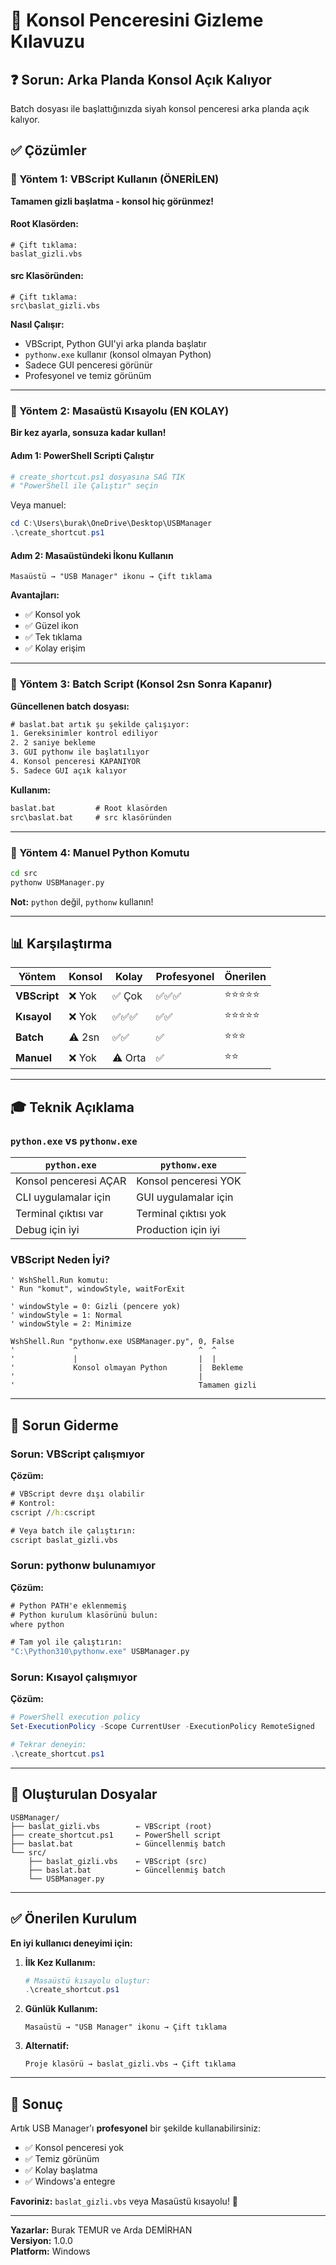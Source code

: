 # 🎯 Konsol Penceresini Gizleme Kılavuzu

## ❓ Sorun: Arka Planda Konsol Açık Kalıyor

Batch dosyası ile başlattığınızda siyah konsol penceresi arka planda açık kalıyor.

## ✅ Çözümler

### 🥇 Yöntem 1: VBScript Kullanın (ÖNERİLEN)

**Tamamen gizli başlatma - konsol hiç görünmez!**

#### Root Klasörden:
```
# Çift tıklama:
baslat_gizli.vbs
```

#### src Klasöründen:
```
# Çift tıklama:
src\baslat_gizli.vbs
```

**Nasıl Çalışır:**
- VBScript, Python GUI'yi arka planda başlatır
- `pythonw.exe` kullanır (konsol olmayan Python)
- Sadece GUI penceresi görünür
- Profesyonel ve temiz görünüm

---

### 🥈 Yöntem 2: Masaüstü Kısayolu (EN KOLAY)

**Bir kez ayarla, sonsuza kadar kullan!**

#### Adım 1: PowerShell Scripti Çalıştır
```powershell
# create_shortcut.ps1 dosyasına SAĞ TIK
# "PowerShell ile Çalıştır" seçin
```

Veya manuel:
```powershell
cd C:\Users\burak\OneDrive\Desktop\USBManager
.\create_shortcut.ps1
```

#### Adım 2: Masaüstündeki İkonu Kullanın
```
Masaüstü → "USB Manager" ikonu → Çift tıklama
```

**Avantajları:**
- ✅ Konsol yok
- ✅ Güzel ikon
- ✅ Tek tıklama
- ✅ Kolay erişim

---

### 🥉 Yöntem 3: Batch Script (Konsol 2sn Sonra Kapanır)

**Güncellenen batch dosyası:**

```cmd
# baslat.bat artık şu şekilde çalışıyor:
1. Gereksinimler kontrol ediliyor
2. 2 saniye bekleme
3. GUI pythonw ile başlatılıyor
4. Konsol penceresi KAPANIYOR
5. Sadece GUI açık kalıyor
```

**Kullanım:**
```cmd
baslat.bat         # Root klasörden
src\baslat.bat     # src klasöründen
```

---

### 🥉 Yöntem 4: Manuel Python Komutu

```cmd
cd src
pythonw USBManager.py
```

**Not:** `python` değil, `pythonw` kullanın!

---

## 📊 Karşılaştırma

| Yöntem | Konsol | Kolay | Profesyonel | Önerilen |
|--------|--------|-------|-------------|----------|
| **VBScript** | ❌ Yok | ✅ Çok | ✅✅✅ | ⭐⭐⭐⭐⭐ |
| **Kısayol** | ❌ Yok | ✅✅✅ | ✅✅ | ⭐⭐⭐⭐⭐ |
| **Batch** | ⚠️ 2sn | ✅✅ | ✅ | ⭐⭐⭐ |
| **Manuel** | ❌ Yok | ⚠️ Orta | ✅ | ⭐⭐ |

---

## 🎓 Teknik Açıklama

### `python.exe` vs `pythonw.exe`

| `python.exe` | `pythonw.exe` |
|--------------|---------------|
| Konsol penceresi AÇAR | Konsol penceresi YOK |
| CLI uygulamalar için | GUI uygulamalar için |
| Terminal çıktısı var | Terminal çıktısı yok |
| Debug için iyi | Production için iyi |

### VBScript Neden İyi?

```vbscript
' WshShell.Run komutu:
' Run "komut", windowStyle, waitForExit

' windowStyle = 0: Gizli (pencere yok)
' windowStyle = 1: Normal
' windowStyle = 2: Minimize

WshShell.Run "pythonw.exe USBManager.py", 0, False
'             ^                           ^  ^
'             |                           |  |
'             Konsol olmayan Python       |  Bekleme
'                                         |
'                                         Tamamen gizli
```

---

## 🐛 Sorun Giderme

### Sorun: VBScript çalışmıyor

**Çözüm:**
```cmd
# VBScript devre dışı olabilir
# Kontrol:
cscript //h:cscript

# Veya batch ile çalıştırın:
cscript baslat_gizli.vbs
```

### Sorun: pythonw bulunamıyor

**Çözüm:**
```cmd
# Python PATH'e eklenmemiş
# Python kurulum klasörünü bulun:
where python

# Tam yol ile çalıştırın:
"C:\Python310\pythonw.exe" USBManager.py
```

### Sorun: Kısayol çalışmıyor

**Çözüm:**
```powershell
# PowerShell execution policy
Set-ExecutionPolicy -Scope CurrentUser -ExecutionPolicy RemoteSigned

# Tekrar deneyin:
.\create_shortcut.ps1
```

---

## 📁 Oluşturulan Dosyalar

```
USBManager/
├── baslat_gizli.vbs        ← VBScript (root)
├── create_shortcut.ps1     ← PowerShell script
├── baslat.bat              ← Güncellenmiş batch
└── src/
    ├── baslat_gizli.vbs    ← VBScript (src)
    ├── baslat.bat          ← Güncellenmiş batch
    └── USBManager.py
```

---

## ✅ Önerilen Kurulum

**En iyi kullanıcı deneyimi için:**

1. **İlk Kez Kullanım:**
   ```powershell
   # Masaüstü kısayolu oluştur:
   .\create_shortcut.ps1
   ```

2. **Günlük Kullanım:**
   ```
   Masaüstü → "USB Manager" ikonu → Çift tıklama
   ```

3. **Alternatif:**
   ```
   Proje klasörü → baslat_gizli.vbs → Çift tıklama
   ```

---

## 🎉 Sonuç

Artık USB Manager'ı **profesyonel** bir şekilde kullanabilirsiniz:

- ✅ Konsol penceresi yok
- ✅ Temiz görünüm
- ✅ Kolay başlatma
- ✅ Windows'a entegre

**Favoriniz:** `baslat_gizli.vbs` veya Masaüstü kısayolu! 🚀

---

**Yazarlar:** Burak TEMUR ve Arda DEMİRHAN  
**Versiyon:** 1.0.0  
**Platform:** Windows
